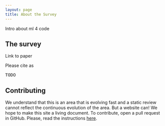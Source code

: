 ```yaml
---
layout: page
title: About the Survey
---
```


Intro about ml 4 code

## The survey
Link to paper

Please cite as
<pre>
TODO
</pre>

## Contributing

We understand that this is an area that is evolving fast and a static review cannot reflect the continuous evolution of the area. But a website can! We hope to make this site a living document. To contribute, open a pull request in GitHub. Please, read the instructions [here](contributing.html).

